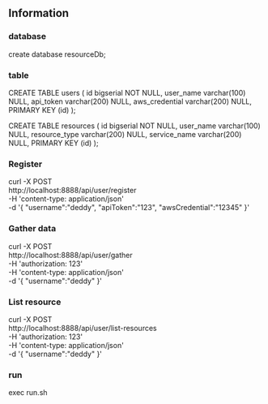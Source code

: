 ## Information

### database
create database resourceDb;


### table
CREATE TABLE users (
	id bigserial NOT NULL,
	user_name varchar(100) NULL,
	api_token varchar(200) NULL,
	aws_credential varchar(200) NULL,
	PRIMARY KEY (id)
);

CREATE TABLE resources (
	id bigserial NOT NULL,
	user_name varchar(100) NULL,
	resource_type varchar(200) NULL,
	service_name varchar(200) NULL,
	PRIMARY KEY (id)
);


### Register

curl -X POST \
  http://localhost:8888/api/user/register \
  -H 'content-type: application/json' \
  -d '{
	"username":"deddy",
	"apiToken":"123",
	"awsCredential":"12345"
}'


### Gather data

curl -X POST \
  http://localhost:8888/api/user/gather \
  -H 'authorization: 123' \
  -H 'content-type: application/json' \
  -d '{
	"username":"deddy"
}'


### List resource

curl -X POST \
  http://localhost:8888/api/user/list-resources \
  -H 'authorization: 123' \
  -H 'content-type: application/json' \
  -d '{
	"username":"deddy"
}'


### run

exec run.sh
